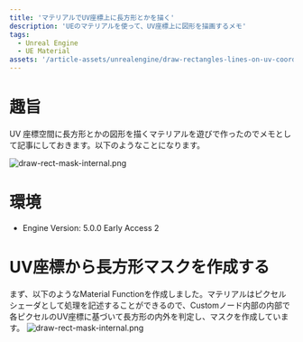 ```yaml
---
title: 'マテリアルでUV座標上に長方形とかを描く'
description: 'UEのマテリアルを使って、UV座標上に図形を描画するメモ'
tags:
  - Unreal Engine
  - UE Material
assets: '/article-assets/unrealengine/draw-rectangles-lines-on-uv-coords'
---
```


# 趣旨

UV 座標空間に長方形とかの図形を描くマテリアルを遊びで作ったのでメモとして記事にしておきます。以下のようなことになります。

![draw-rect-mask-internal.png](#/rectangles.mp4)

# 環境
- Engine Version: 5.0.0 Early Access 2

# UV座標から長方形マスクを作成する

まず、以下のようなMaterial Functionを作成しました。マテリアルはピクセルシェーダとして処理を記述することができるので、Customノード内部の内部で各ピクセルのUV座標に基づいて長方形の内外を判定し、マスクを作成しています。
![draw-rect-mask-internal.png](#/draw-rect-mask-internal.png)

